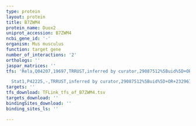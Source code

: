 ```yaml
---
type: protein
layout: protein
title: B7ZWM4
protein_name: Duox2
uniprot_accession: B7ZWM4
ncbi_gene_id: '-'
organism: Mus musculus
function: target gene
number_of_interactions: '2'
orthologs: ''
jaspar_matrices: ''
tfs: 'Rela,Q04207,19697,TRRUST,inferred by curator,29087512%5Buid%5D+OR+23296709%5Buid%5D,Yes

  Stat1,P42225,-,TRRUST,inferred by curator,29087512%5Buid%5D+OR+23296709%5Buid%5D,Yes'
targets: ''
tfs_download: TFLink_tfs_of_B7ZWM4.tsv
targets_download: ''
bindingSites_download: ''
binding_sites_ls: ''

---
```

